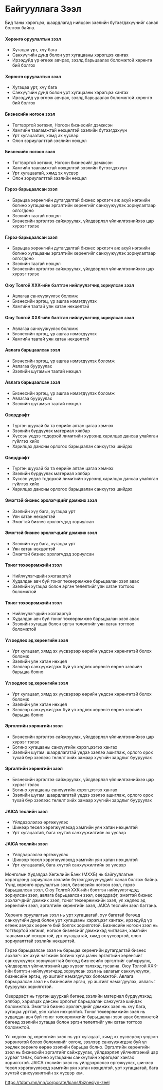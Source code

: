 # Байгууллага Зээл
Бид таны хэрэгцээ, шаардлагад нийцсэн зээлийн бүтээгдэхүүнийг санал болгож байна.

#### Хөрөнгө оруулалтын зээл

* Хугацаа урт, хүү бага
* Санхүүгийн дунд болон урт хугацааны хэрэгцээ хангах
* Ирээдүйд үр өгөөж авчрах, зээлд барьцаалах боломжтой хөрөнгө бий болгох

#### Хөрөнгө оруулалтын зээл

* Хугацаа урт, хүү бага
* Санхүүгийн дунд болон урт хугацааны хэрэгцээ хангах
* Ирээдүйд үр өгөөж авчрах, зээлд барьцаалах боломжтой хөрөнгө бий болгох

#### Бизнесийн ногоон зээл

* Тогтвортой хөгжил, Ногоон бизнесийг дэмжсэн
* Хамгийн тааламжтай нөхцөлтэй зээлийн бүтээгдэхүүн
* Урт хугацаатай, хямд эх үүсвэр
* Олон зориулалттай зээлийн нөхцөл

#### Бизнесийн ногоон зээл

* Тогтвортой хөгжил, Ногоон бизнесийг дэмжсэн
* Хамгийн тааламжтай нөхцөлтэй зээлийн бүтээгдэхүүн
* Урт хугацаатай, хямд эх үүсвэр
* Олон зориулалттай зээлийн нөхцөл

#### Гэрээ барьцаалсан зээл

* Барьцаа хөрөнгийн дутагдалтай бизнес эрхлэгч аж ахуй нэгжийн богино хугацааны эргэлтийн хөрөнгийг санхүүжүүлэх зориулалтаар олгогдоно
* Зээлийн таатай нөхцөл
* Бизнесийн эргэлтээ сайжруулах, үйлдвэрлэл үйлчилгээнийхээ цар хүрээг тэлэх

#### Гэрээ барьцаалсан зээл

* Барьцаа хөрөнгийн дутагдалтай бизнес эрхлэгч аж ахуй нэгжийн богино хугацааны эргэлтийн хөрөнгийг санхүүжүүлэх зориулалтаар олгогдоно
* Зээлийн таатай нөхцөл
* Бизнесийн эргэлтээ сайжруулах, үйлдвэрлэл үйлчилгээнийхээ цар хүрээг тэлэх

#### Оюу Толгой ХХК-ийн бэлтгэн нийлүүлэгчид зориулсан зээл

* Авлагаа санхүүжүүлэх боломж
* Бизнесийн эргэц, үр ашгаа нэмэгдүүлэх
* Хамгийн таатай уян хатан нөхцөлтэй

#### Оюу Толгой ХХК-ийн бэлтгэн нийлүүлэгчид зориулсан зээл

* Авлагаа санхүүжүүлэх боломж
* Бизнесийн эргэц, үр ашгаа нэмэгдүүлэх
* Хамгийн таатай уян хатан нөхцөлтэй

#### Авлага барьцаалсан зээл

* Бизнесийн эргэц, үр ашгаа нэмэгдүүлэх боломж
* Авлагаа бууруулах
* Зээлийн шугамын таатай нөхцөл

#### Авлага барьцаалсан зээл

* Бизнесийн эргэц, үр ашгаа нэмэгдүүлэх боломж
* Авлагаа бууруулах
* Зээлийн шугамын таатай нөхцөл

#### Овердрафт

* Түргэн шуухай ба та өөрийн алтан цагаа хэмнэх
* Зээлийн бүрдүүлэх материал хялбар
* Хүссэн үедээ тодорхой лимитийн хүрээнд харилцах дансаа улайлган гүйлгээ хийх
* Харилцах дансны орлогоо барьцаалан санхүүгээ шийдэх

#### Овердрафт

* Түргэн шуухай ба та өөрийн алтан цагаа хэмнэх
* Зээлийн бүрдүүлэх материал хялбар
* Хүссэн үедээ тодорхой лимитийн хүрээнд харилцах дансаа улайлган гүйлгээ хийх
* Харилцах дансны орлогоо барьцаалан санхүүгээ шийдэх

#### Эмэгтэй бизнес эрхлэгчдийг дэмжих зээл

* Зээлийн хүү бага, хугацаа урт
* Уян хатан нөхцөлтэй
* Эмэгтэй бизнес эрхлэгчдэд зориулсан

#### Эмэгтэй бизнес эрхлэгчдийг дэмжих зээл

* Зээлийн хүү бага, хугацаа урт
* Уян хатан нөхцөлтэй
* Эмэгтэй бизнес эрхлэгчдэд зориулсан

#### Тоног төхөөрөмжийн зээл

* Нийлүүлэгчдийн хязгааргүй
* Худалдан авч буй тоног төхөөрөмжөө барьцаалан зээл авах
* Зээлийн хугацаа болон эргэн төлөлтийг уян хатан тогтоох боломжтой

#### Тоног төхөөрөмжийн зээл

* Нийлүүлэгчдийн хязгааргүй
* Худалдан авч буй тоног төхөөрөмжөө барьцаалан зээл авах
* Зээлийн хугацаа болон эргэн төлөлтийг уян хатан тогтоох боломжтой

#### Үл хөдлөх эд хөрөнгийн зээл

* Урт хугацаат, хямд эх үүсвэрээр өөрийн үндсэн хөрөнгөтэй болох боломж
* Зээлийн уян хатан нөхцөл
* Зээлээр санхүүжигдэж буй үл хөдлөх хөрөнгө өөрөө зээлийн барьцаа болно

#### Үл хөдлөх эд хөрөнгийн зээл

* Урт хугацаат, хямд эх үүсвэрээр өөрийн үндсэн хөрөнгөтэй болох боломж
* Зээлийн уян хатан нөхцөл
* Зээлээр санхүүжигдэж буй үл хөдлөх хөрөнгө өөрөө зээлийн барьцаа болно

#### Эргэлтийн хөрөнгийн зээл

* Бизнесийн эргэлтээ сайжруулах, үйлдвэрлэл үйлчилгээнийхээ цар хүрээг тэлэх
* Богино хугацааны санхүүгийн хэрэгцээгээ хангах
* Зээлийн шугам: шаардлагатай үедээ зээлээ ашиглаж, орлого орох тухай бүр зээлээс төлөлт хийх замаар хүүгийн зардлыг бууруулах

#### Эргэлтийн хөрөнгийн зээл

* Бизнесийн эргэлтээ сайжруулах, үйлдвэрлэл үйлчилгээнийхээ цар хүрээг тэлэх
* Богино хугацааны санхүүгийн хэрэгцээгээ хангах
* Зээлийн шугам: шаардлагатай үедээ зээлээ ашиглаж, орлого орох тухай бүр зээлээс төлөлт хийх замаар хүүгийн зардлыг бууруулах


#### JAICA төслийн зээл

* Үйлдвэрлэлээ өргөжүүлэх
* Шинээр төсөл хэрэгжүүлэхэд хамгийн уян хатан нөхцөлтэй
* Урт хугацаатай, бага хүүтэй санхүүжилтийн эх үүсвэр

#### JAICA төслийн зээл

* Үйлдвэрлэлээ өргөжүүлэх
* Шинээр төсөл хэрэгжүүлэхэд хамгийн уян хатан нөхцөлтэй
* Урт хугацаатай, бага хүүтэй санхүүжилтийн эх үүсвэр



Монголын Худалдаа Хөгжлийн Банк (МХХБ) нь байгууллагын хэрэгцээнд зориулсан зээлийн бүтээгдэхүүнүүдийг санал болгож байна. Үүнд хөрөнгө оруулалтын зээл, бизнесийн ногоон зээл, гэрээ барьцаалсан зээл, Оюу Толгой ХХК-ийн бэлтгэн нийлүүлэгчдэд зориулсан зээл, авлага барьцаалсан зээл, овердрафт, эмэгтэй бизнес эрхлэгчдийг дэмжих зээл, тоног төхөөрөмжийн зээл, үл хөдлөх эд хөрөнгийн зээл, эргэлтийн хөрөнгийн зээл, JAICA төслийн зээл багтана.

Хөрөнгө оруулалтын зээл нь урт хугацаатай, хүү багатай бөгөөд санхүүгийн дунд болон урт хугацааны хэрэгцээг хангаж, ирээдүйд үр өгөөж авчрах хөрөнгө бий болгох зорилготой. Бизнесийн ногоон зээл нь тогтвортой хөгжил, ногоон бизнесийг дэмжихэд чиглэсэн, хамгийн тааламжтай нөхцөлтэй, урт хугацаатай, хямд эх үүсвэртэй, олон зориулалттай зээлийн нөхцөлтэй.

Гэрээ барьцаалсан зээл нь барьцаа хөрөнгийн дутагдалтай бизнес эрхлэгч аж ахуй нэгжийн богино хугацааны эргэлтийн хөрөнгийг санхүүжүүлэх зориулалттай бөгөөд бизнесийн эргэлтийг сайжруулж, үйлдвэрлэл үйлчилгээний цар хүрээг тэлэхэд тусална. Оюу Толгой ХХК-ийн бэлтгэн нийлүүлэгчдэд зориулсан зээл нь авлагыг санхүүжүүлж, бизнесийн эргэц, үр ашгийг нэмэгдүүлэх боломжтой. Авлага барьцаалсан зээл нь бизнесийн эргэц, үр ашгийг нэмэгдүүлэх, авлагыг бууруулах зорилготой.

Овердрафт нь түргэн шуурхай бөгөөд зээлийн материал бүрдүүлэхэд хялбар, харилцах дансны орлогыг барьцаалан санхүүгээ шийдэх боломжтой. Эмэгтэй бизнес эрхлэгчдийг дэмжих зээл нь хүү бага, хугацаа урттай, уян хатан нөхцөлтэй. Тоног төхөөрөмжийн зээл нь худалдан авч буй тоног төхөөрөмжийг барьцаалан зээл авах боломжтой бөгөөд зээлийн хугацаа болон эргэн төлөлтийг уян хатан тогтоох боломжтой.

Үл хөдлөх эд хөрөнгийн зээл нь урт хугацаат, хямд эх үүсвэрээр үндсэн хөрөнгөтэй болох боломжийг олгож, зээлээр санхүүжигдэж буй үл хөдлөх хөрөнгө өөрөө зээлийн барьцаа болно. Эргэлтийн хөрөнгийн зээл нь бизнесийн эргэлтийг сайжруулах, үйлдвэрлэл үйлчилгээний цар хүрээг тэлэх, богино хугацааны санхүүгийн хэрэгцээг хангах зорилготой. JAICA төслийн зээл нь үйлдвэрлэлээ өргөжүүлэх, шинээр төсөл хэрэгжүүлэхэд хамгийн уян хатан нөхцөлтэй, урт хугацаатай, бага хүүтэй санхүүжилтийн эх үүсвэр юм.

https://tdbm.mn/mn/corporate/loans/biznesiyn-zeel